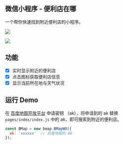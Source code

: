 ## 微信小程序 - 便利店在哪

一个帮你快速找到附近便利店的小程序。

![](http://ovu6j7kst.bkt.clouddn.com/20180712032132.png)

![](http://ovu6j7kst.bkt.clouddn.com/weapp.jpg)

## 功能

- [x] 实时显示附近的便利店
- [x] 点击图标获取便利店信息
- [x] 显示当前所在地与天气状况

## 运行 Demo

在 [百度地图开放平台](http://lbsyun.baidu.com/index.php?title=wxjsapi) 申请密钥 （ak），将申请到的 ak 替换 `pages/index/index.js` 中的 ak，即可搜索到附近的便利店。

```js
const BMap = new bmap.BMapWX({
  ak: 'xxxxxx'  // 百度地图的 AK
});
```
